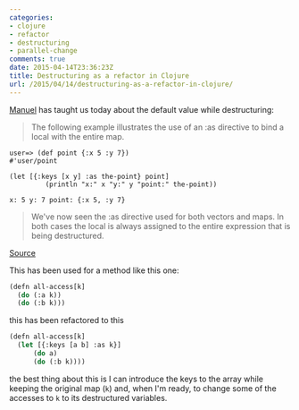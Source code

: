 ```yaml
---
categories:
- clojure
- refactor
- destructuring
- parallel-change
comments: true
date: 2015-04-14T23:36:23Z
title: Destructuring as a refactor in Clojure
url: /2015/04/14/destructuring-as-a-refactor-in-clojure/
---
```


[Manuel][trikitrok] has taught us today about the default value while destructuring:

> The following example illustrates the use of an :as directive to bind a local with the entire map.

```
user=> (def point {:x 5 :y 7})
#'user/point

(let [{:keys [x y] :as the-point} point]
         (println "x:" x "y:" y "point:" the-point))

x: 5 y: 7 point: {:x 5, :y 7}
```

> We've now seen the :as directive used for both vectors and maps. In both cases the local is always assigned to the entire expression that is being destructured.

[Source][clojure-destructuring]

This has been used for a method like this one:

```lisp
(defn all-access[k]
  (do (:a k))
  (do (:b k)))
```

this has been refactored to this

```lisp
(defn all-access[k]
  (let [{:keys [a b] :as k}]
	  (do a)
	  (do (:b k))))
```

the best thing about this is I can introduce the keys to the array while keeping the original map (``k``) and, when I'm ready, to change some of the accesses to ``k`` to its destructured variables.

[trikitrok]: https://twitter.com/@trikitrok
[clojure-destructuring]: http://blog.jayfields.com/2010/07/clojure-destructuring.html

